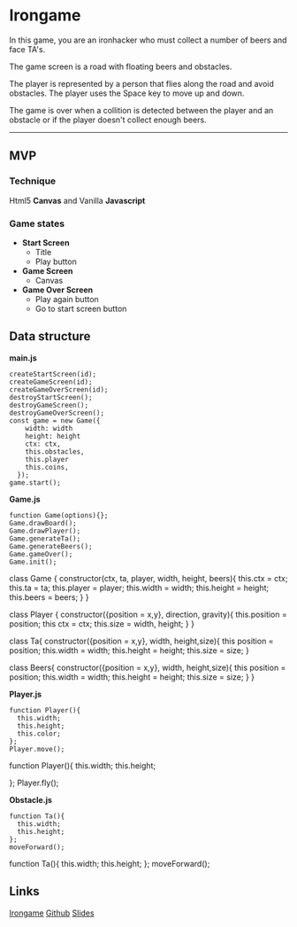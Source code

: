 # Irongame

In this game, you are an ironhacker who must collect a number of beers and face TA's.

The game screen is a road with floating beers and obstacles.

The player is represented by a person that flies along the road and avoid obstacles. The player uses the Space key to move up and down.

The game is over when a collition is detected between the player and an obstacle or if the player doesn't collect enough beers.

* * *
## MVP
### Technique
Html5 __Canvas__ and Vanilla __Javascript__

### Game states
* __Start Screen__
  * Title
  * Play button
* __Game Screen__
  * Canvas
* __Game Over Screen__
  * Play again button
  * Go to start screen button

## Data structure
__main.js__
````
createStartScreen(id);
createGameScreen(id);
createGameOverScreen(id);
destroyStartScreen();
destroyGameScreen();
destroyGameOverScreen();
const game = new Game({
    width: width
    height: height
    ctx: ctx,
    this.obstacles,
    this.player
    this.coins,
  });
game.start();
````
__Game.js__
````
function Game(options){};
Game.drawBoard();
Game.drawPlayer();
Game.generateTa();
Game.generateBeers();
Game.gameOver();
Game.init();
````
class Game {
    constructor(ctx, ta, player, width, height, beers){
      this.ctx = ctx;
      this.ta = ta;
      this.player = player;
      this.width = width;
      this.height = height;
      this.beers = beers;
    }
}

class Player {
    constructor({position = x,y}, direction, gravity){
        this.position = position;
        this ctx = ctx;
        this.size = width, height;
    }
}

class Ta{
    constructor({position = x,y}, width, height,size){
        this position = position;
        this.width = width;
        this.height = height;
        this.size = size;
    }
  
class Beers{
  constructor({position = x,y}, width, height,size){
        this position = position;
        this.width = width;
        this.height = height;
        this.size = size;
}
}

__Player.js__
````
function Player(){
  this.width;
  this.height;
  this.color;
};
Player.move();
````

function Player(){
  this.width;
  this.height;

};
Player.fly();

__Obstacle.js__
````
function Ta(){
  this.width;
  this.height;
};
moveForward();
````
function Ta(){
  this.width;
  this.height;
};
moveForward();

## Links
[Irongame](https://trello.com/b/4aoqjWMk/irongame)
[Github](https://giselaiff.github.io/Irongame/)
[Slides](https://docs.google.com/presentation/d/1gpjxhZOQVrXoIh6x9tTp2Wfo5maXZyrJSJbR43r7KEI/edit#slide=id.p)